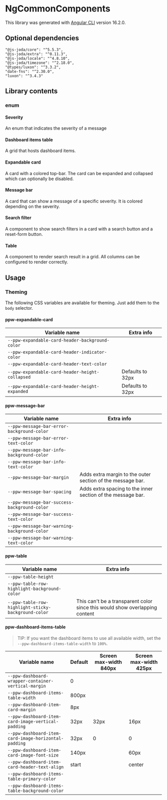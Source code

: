 # NgCommonComponents

This library was generated with [Angular CLI](https://github.com/angular/angular-cli) version 16.2.0.

## Optional dependencies

    "@js-joda/core": "^5.5.3",
    "@js-joda/extra": "^0.11.3",
    "@js-joda/locale": "^4.8.10",
    "@js-joda/timezone": "^2.18.0",
    "@types/luxon": "^3.3.2",
    "date-fns": "^2.30.0",
    "luxon": "^3.4.3"

## Library contents

### enum

#### Severity

An enum that indicates the severity of a message

#### Dashboard items table

A grid that hosts dashboard items.

#### Expandable card

A card with a colored top-bar. The card can be expanded and collapsed which can optionally be disabled.

#### Message bar

A card that can show a message of a specific severity. It is colored depending on the severity.

#### Search filter

A component to show search filters in a card with a search button and a reset-form button.

#### Table

A component to render search result in a grid. All columns can be configured to render correctly.

## Usage

### Theming

The following CSS variables are available for theming. Just add them to the `body` selector.

#### ppw-expandable-card

| Variable name                                   | Extra info       |
| ----------------------------------------------- | ---------------- |
| `--ppw-expandable-card-header-background-color` |                  |
| `--ppw-expandable-card-header-indicator-color`  |                  |
| `--ppw-expandable-card-header-text-color`       |                  |
| `--ppw-expandable-card-header-height-collapsed` | Defaults to 32px |
| `--ppw-expandable-card-header-height-expanded`  | Defaults to 32px |

#### ppw-message-bar

| Variable name                                | Extra info                                                  |
| -------------------------------------------- | ----------------------------------------------------------- |
| `--ppw-message-bar-error-background-color`   |                                                             |
| `--ppw-message-bar-error-text-color`         |                                                             |
| `--ppw-message-bar-info-background-color`    |                                                             |
| `--ppw-message-bar-info-text-color`          |                                                             |
| `--ppw-message-bar-margin`                   | Adds extra margin to the outer section of the message bar.  |
| `--ppw-message-bar-spacing`                  | Adds extra spacing to the inner section of the message bar. |
| `--ppw-message-bar-success-background-color` |                                                             |
| `--ppw-message-bar-success-text-color`       |                                                             |
| `--ppw-message-bar-warning-background-color` |                                                             |
| `--ppw-message-bar-warning-text-color`       |                                                             |

#### ppw-table

| Variable name                                       | Extra info                                                                  |
| --------------------------------------------------- | --------------------------------------------------------------------------- |
| `--ppw-table-height`                                |                                                                             |
| `--ppw-table-row-highlight-background-color`        |                                                                             |
| `--ppw-table-row-highlight-sticky-background-color` | This can't be a transparent color since this would show overlapping content |

#### ppw-dashboard-items-table

> TIP: If you want the dashboard items to use all available width, set the `--ppw-dashboard-items-table-width` to `100%`.

| Variable name                                        | Default | Screen max-width 840px | Screen max-width 425px |
| ---------------------------------------------------- | ------- | ---------------------- | ---------------------- |
| `--ppw-dashboard-wrapper-container-vertical-margin`  | 0       |                        |                        |
| `--ppw-dashboard-items-table-width`                  | 800px   |                        |                        |
| `--ppw-dashboard-item-card-margin`                   | 8px     |                        |                        |
| `--ppw-dashboard-item-card-image-vertical-padding`   | 32px    | 32px                   | 16px                   |
| `--ppw-dashboard-item-card-image-horizontal-padding` | 32px    | 0                      | 0                      |
| `--ppw-dashboard-item-card-image-font-size`          | 140px   |                        | 60px                   |
| `--ppw-dashboard-item-card-header-text-align`        | start   |                        | center                 |
| `--ppw-dashboard-items-table-primary-color`          |         |                        |                        |
| `--ppw-dashboard-items-table-background-color`       |         |                        |                        |
